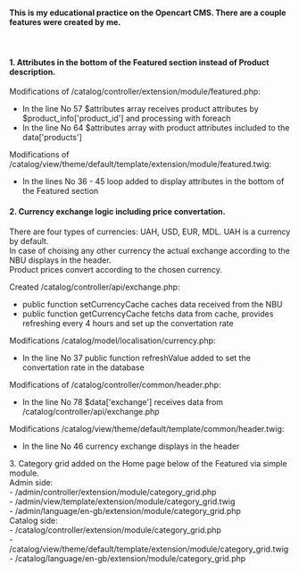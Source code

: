 <h4>This is my educational practice on the Opencart CMS. There are a couple features were created by me.</h4><br />

<h4>1. Attributes in the bottom of the Featured section instead of Product description.</h4>
<p>
  
Modifications of /catalog/controller/extension/module/featured.php:<br />
  
<ul>
  <li>In the line No 57 $attributes array receives product attributes by $product_info['product_id'] and processing with foreach</li>
  <li>In the line No 64 $attributes array with product attributes included to the data['products']</li>
</ul>  

Modifications of /catalog/view/theme/default/template/extension/module/featured.twig:<br />

<ul>
  <li>In the lines No 36 - 45 loop added to display attributes in the bottom of the Featured section</li>
</ul>  
</p>


<h4>2. Currency exchange logic including price convertation.</h4>

<p>
There are four types of currencies: UAH, USD, EUR, MDL. UAH is a currency by default.<br />
In case of choising any other currency the actual exchange according to the NBU displays in the header.<br />
Product prices convert according to the chosen currency.<br />
</p>
 
Created /catalog/controller/api/exchange.php:<br />

<ul>
  <li>public function setCurrencyCache caches data received from the NBU</li>
  <li>public function getCurrencyCache fetchs data from cache, provides refreshing every 4 hours and set up the convertation rate</li>
</ul>  
Modifications /catalog/model/localisation/currency.php:<br />
<ul>
  <li>In the line No 37 public function refreshValue added to set the convertation rate in the database</li>
</ul>
Modifications of /catalog/controller/common/header.php:<br />
<ul>
  <li>In the line No 78 $data['exchange'] receives data from /catalog/controller/api/exchange.php</li>
</ul>  
Modifications /catalog/view/theme/default/template/common/header.twig:<br />
<ul>
  <li>In the line No 46 currency exchange displays in the header</li>
</ul>
</p>

<p>
3. Category grid added on the Home page below of the Featured via simple module.<br />
Admin side:<br />
- /admin/controller/extension/module/category_grid.php<br />
- /admin/view/template/extension/module/category_grid.twig<br />
- /admin/language/en-gb/extension/module/category_grid.php<br />
Catalog side:<br />
- /catalog/controller/extension/module/category_grid.php<br />
- /catalog/view/theme/default/template/extension/module/category_grid.twig<br />
- /catalog/language/en-gb/extension/module/category_grid.php<br />
</p>
